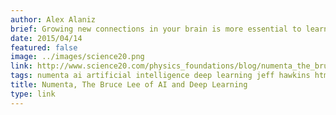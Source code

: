 ```yaml
---
author: Alex Alaniz
brief: Growing new connections in your brain is more essential to learning than strengthening established connections. You may know how to be a tax lawyer because you've spent years strengthening your old tax law connections, but these are utterly useless when you take up ballroom dancing to find yourself a mate.
date: 2015/04/14
featured: false
image: ../images/science20.png
link: http://www.science20.com/physics_foundations/blog/numenta_the_bruce_lee_of_ai_and_deep_learning-154801
tags: numenta ai artificial intelligence deep learning jeff hawkins htm hierarchical temporal memory
title: Numenta, The Bruce Lee of AI and Deep Learning
type: link
---
```

